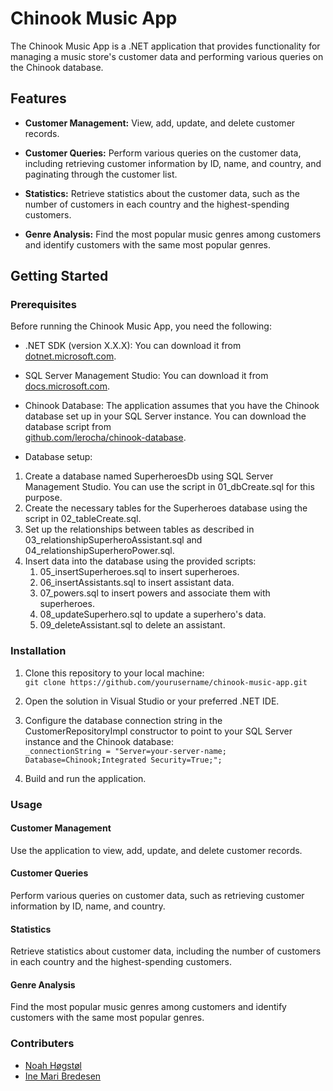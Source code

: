 # Chinook Music App

The Chinook Music App is a .NET application that provides functionality for managing a music store's customer data and performing various queries on the Chinook database.

## Features

- **Customer Management:** View, add, update, and delete customer records.

- **Customer Queries:** Perform various queries on the customer data, including retrieving customer information by ID, name, and country, and paginating through the customer list.

- **Statistics:** Retrieve statistics about the customer data, such as the number of customers in each country and the highest-spending customers.

- **Genre Analysis:** Find the most popular music genres among customers and identify customers with the same most popular genres.

## Getting Started

### Prerequisites

Before running the Chinook Music App, you need the following:

- .NET SDK (version X.X.X): You can download it from<br> [dotnet.microsoft.com](https://dotnet.microsoft.com/download/dotnet).

- SQL Server Management Studio: You can download it from <br>[docs.microsoft.com](https://docs.microsoft.com/en-us/sql/ssms/download-sql-server-management-studio-ssms).

- Chinook Database: The application assumes that you have the Chinook database set up in your SQL Server instance. You can download the database script from<br> [github.com/lerocha/chinook-database](https://github.com/lerocha/chinook-database).

- Database setup:

<ol>
  <li>Create a database named SuperheroesDb using SQL Server Management Studio. You can use the script in 01_dbCreate.sql for this purpose.</li>
  <li>Create the necessary tables for the Superheroes database using the script in 02_tableCreate.sql.</li>
  <li>Set up the relationships between tables as described in 03_relationshipSuperheroAssistant.sql and 04_relationshipSuperheroPower.sql.</li>
  <li>Insert data into the database using the provided scripts:
    <ol type="1">
      <li>05_insertSuperheroes.sql to insert superheroes.</li>
      <li>06_insertAssistants.sql to insert assistant data.</li>
      <li>07_powers.sql to insert powers and associate them with superheroes.</li>
      <li>08_updateSuperhero.sql to update a superhero's data.</li>
      <li>09_deleteAssistant.sql to delete an assistant.</li>
    </ol>
  </li>
</ol>

### Installation

1. Clone this repository to your local machine:<br>
   ```git clone https://github.com/yourusername/chinook-music-app.git```
2. Open the solution in Visual Studio or your preferred .NET IDE.

3. Configure the database connection string in the CustomerRepositoryImpl constructor to point to your SQL Server instance and the Chinook database:
<br>```_connectionString = "Server=your-server-name; Database=Chinook;Integrated Security=True;";```

4. Build and run the application.

### Usage
#### Customer Management
Use the application to view, add, update, and delete customer records.<br>
#### Customer Queries
Perform various queries on customer data, such as retrieving customer information by ID, name, and country.<br>
#### Statistics
Retrieve statistics about customer data, including the number of customers in each country and the highest-spending customers.<br>
#### Genre Analysis
Find the most popular music genres among customers and identify customers with the same most popular genres.<br>

### Contributers
- [Noah Høgstøl](https://github.com/Nuuah)<br>
- [Ine Mari Bredesen](https://github.com/inemari)
